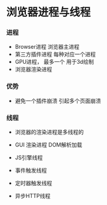 # 浏览器进程与线程

### 进程
* Browser进程 浏览器主进程
* 第三方插件进程 每种对应一个进程
* GPU进程， 最多一个 用于3d绘制
* 浏览器渲染进程

### 优势  
* 避免一个插件崩溃 引起多个页面崩溃

### 线程

*  浏览器的渲染进程是多线程的

* GUI 渲染进程  DOM解析加载
* JS引擎线程
* 事件触发线程
* 定时器触发线程
* 异步HTTP线程
